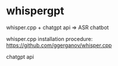 # whispergpt
whisper.cpp + chatgpt api => ASR chatbot

whisper.cpp installation procedure:
https://github.com/ggerganov/whisper.cpp

chatgpt api

